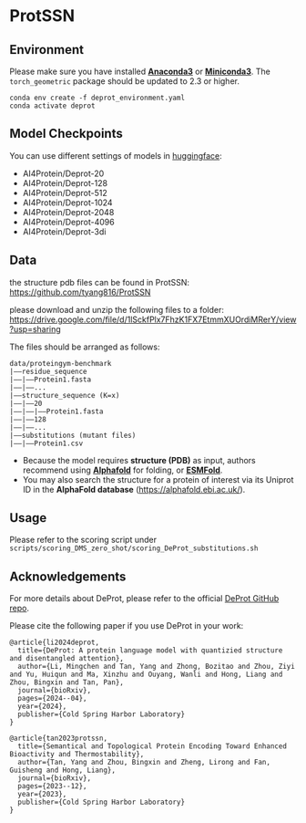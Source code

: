 # ProtSSN

## Environment

Please make sure you have installed **[Anaconda3](https://www.anaconda.com/download)** or **[Miniconda3](https://docs.conda.io/projects/miniconda/en/latest/)**.
The `torch_geometric` package should be updated to 2.3 or higher.

```shell
conda env create -f deprot_environment.yaml
conda activate deprot
```

## Model Checkpoints

You can use different settings of models in [huggingface](https://huggingface.co/AI4Protein):

- AI4Protein/Deprot-20
- AI4Protein/Deprot-128
- AI4Protein/Deprot-512
- AI4Protein/Deprot-1024
- AI4Protein/Deprot-2048
- AI4Protein/Deprot-4096
- AI4Protein/Deprot-3di

## Data

the structure pdb files can be found in ProtSSN: https://github.com/tyang816/ProtSSN

please download and unzip the following files to a folder: https://drive.google.com/file/d/1lSckfPlx7FhzK1FX7EtmmXUOrdiMRerY/view?usp=sharing

The files should be arranged as follows:

```
data/proteingym-benchmark
|——residue_sequence
|——|——Protein1.fasta
|——|——...
|——structure_sequence (K=x)
|——|——20
|——|——|——Protein1.fasta
|——|——128
|——|——...
|——substitutions (mutant files)
|——|——Protein1.csv
```

- Because the model requires **structure (PDB)** as input, authors recommend using [**Alphafold**](https://github.com/google-deepmind/alphafold) for folding, or **[ESMFold](https://github.com/facebookresearch/esm)**.
- You may also search the structure for a protein of interest via its Uniprot ID in the **AlphaFold database** (https://alphafold.ebi.ac.uk/).

## Usage

Please refer to the scoring script under `scripts/scoring_DMS_zero_shot/scoring_DeProt_substitutions.sh`

## Acknowledgements

For more details about DeProt, please refer to the official [DeProt GitHub repo](https://github.com/ginnm/DeProt/).

Please cite the following paper if you use DeProt in your work:

```
@article{li2024deprot,
  title={DeProt: A protein language model with quantizied structure and disentangled attention},
  author={Li, Mingchen and Tan, Yang and Zhong, Bozitao and Zhou, Ziyi and Yu, Huiqun and Ma, Xinzhu and Ouyang, Wanli and Hong, Liang and Zhou, Bingxin and Tan, Pan},
  journal={bioRxiv},
  pages={2024--04},
  year={2024},
  publisher={Cold Spring Harbor Laboratory}
}

@article{tan2023protssn,
  title={Semantical and Topological Protein Encoding Toward Enhanced Bioactivity and Thermostability},
  author={Tan, Yang and Zhou, Bingxin and Zheng, Lirong and Fan, Guisheng and Hong, Liang},
  journal={bioRxiv},
  pages={2023--12},
  year={2023},
  publisher={Cold Spring Harbor Laboratory}
}
```
